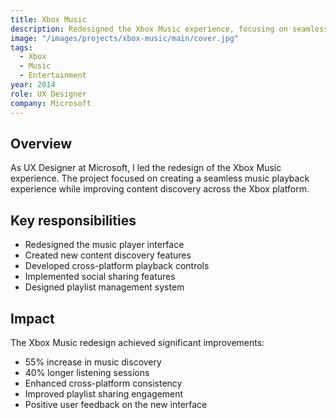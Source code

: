 ```yaml
---
title: Xbox Music
description: Redesigned the Xbox Music experience, focusing on seamless playback and content discovery.
image: "/images/projects/xbox-music/main/cover.jpg"
tags:
  - Xbox
  - Music
  - Entertainment
year: 2014
role: UX Designer
company: Microsoft
---
```


## Overview

As UX Designer at Microsoft, I led the redesign of the Xbox Music experience. The project focused on creating a seamless music playback experience while improving content discovery across the Xbox platform.

## Key responsibilities

- Redesigned the music player interface
- Created new content discovery features
- Developed cross-platform playback controls
- Implemented social sharing features
- Designed playlist management system

## Impact

The Xbox Music redesign achieved significant improvements:
- 55% increase in music discovery
- 40% longer listening sessions
- Enhanced cross-platform consistency
- Improved playlist sharing engagement
- Positive user feedback on the new interface
